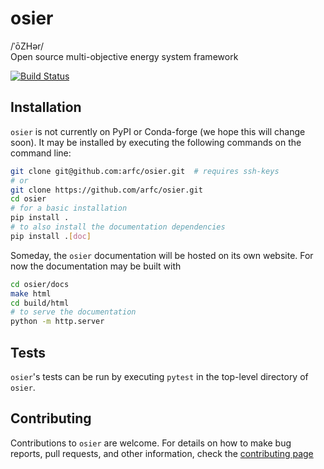 # osier
/ˈōZHər/ <br>
Open source multi-objective energy system framework

[![Build Status](https://github.com/arfc/osier/actions/workflows/CI.yml/badge.svg)](https://github.com/arfc/osier/actions/workflows/CI.yml)


## Installation

`osier` is not currently on PyPI or Conda-forge (we hope this will change
soon). It may be installed by executing the following commands on the command
line:

```bash
git clone git@github.com:arfc/osier.git  # requires ssh-keys
# or
git clone https://github.com/arfc/osier.git
cd osier
# for a basic installation
pip install .
# to also install the documentation dependencies
pip install .[doc]
```

Someday, the `osier` documentation will be hosted on its own website. For
now the documentation may be built with

```bash
cd osier/docs
make html
cd build/html
# to serve the documentation
python -m http.server
```

## Tests
`osier`'s tests can be run by executing `pytest` in the top-level directory 
of `osier`.


## Contributing

Contributions to `osier` are welcome. For details on how to make bug reports, pull requests, and other information, check the [contributing page](docs/source/contrib.md)